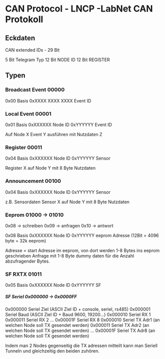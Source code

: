 # CAN Protocol - LNCP -LabNet CAN Protokoll

## Eckdaten

CAN extended IDs - 29 Bit  

5 Bit Telegram Typ
12 Bit NODE ID
12 Bit REGISTER

## Typen

### Broadcast Event 00000

0x00 Basis
0xXXXX XXXX XXXX Event ID


### Local Event 00001

0x01 Basis
0xXXXXXX Node ID
0xYYYYYY Event ID

Auf Node X Event Y ausführen mit Nutzdaten Z

### Register 00011

0x04 Basis
0xXXXXXX Node ID
0xYYYYYY Sensor

Register X auf Node Y mit 8 Byte Nutzdaten

### Announcement 00100

0x04 Basis
0xXXXXXX Node ID
0xYYYYYY Sensor

z.B. Sensordaten
Sensor X auf Node Y mit 8 Byte Nutzdaten

### Eeprom 01000 -> 01010

0x08 -> schreiben
0x09 -> anfragen
0x10 -> antwort

0x08 Basis
0xXXXXXX Node ID
0xYYYYYY eeprom Adresse (12Bit = 4096 byte = 32k eeprom)

Adresse = start Adresse im eeprom, von dort werden 1-8 Bytes ins eeprom geschrieben
Anfrage mit 1-8 Byte dummy daten für die Anzahl abzufragender Bytes.

### SF RXTX 01011

0x05 Basis
0xXXXXXX Node ID
0xYYYYYY SF

##### SF Seriel 0x000000 -> 0x0000FF

0x000000 Seriel Ziel (ASCII Ziel ID + console, seriel, rs485)
0x000001 Seriel Baud (ASCII Ziel ID + Baud 9600, 19200...)
0x000010 Seriel RX 1 
0x000011 Seriel RX 2 
...
0x00001F Seriel RX 8 
0x000010 Seriel TX Adr1 (an welchen Node soll TX gesendet werden)
0x000011 Seriel TX Adr2 (an welchen Node soll TX gesendet werden)
...
0x00001F Seriel TX Adr8 (an welchen Node soll TX gesendet werden)

Indem man 2 Nodes gegenseitig die TX adressen mitteilt kann man Seriell Tunneln und gleichzeitig den beiden zuhören. 

##### 
